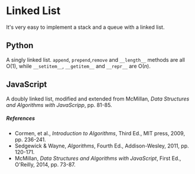 # Linked List

It's very easy to implement a stack and a queue with a linked list.

## Python

A singly linked list. `append`, `prepend`,`remove` and `__length__` methods are
all O(1), while `__setitem__`, `__getitem__` and `__repr__` are O(*n*).

## JavaScript

A doubly linked list, modified and extended from McMillan, *Data Structures and Algorithms with JavaScripp*, pp. 81-85.

##### References

* Cormen, et al., *Introduction to Algorithms*, Third Ed., MIT press, 2009, pp. 236-241.
* Sedgewick & Wayne, *Algorithms*, Fourth Ed., Addison-Wesley, 2011, pp. 120-171.
* McMillan, *Data Structures and Algorithms with JavaScript*, First Ed., O'Reilly, 2014, pp. 73-87.

